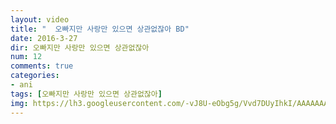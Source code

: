 ```yaml
---
layout: video
title: "  오빠지만 사랑만 있으면 상관없잖아 BD"
date: 2016-3-27
dir: 오빠지만 사랑만 있으면 상관없잖아
num: 12
comments: true
categories:
- ani
tags: [오빠지만 사랑만 있으면 상관없잖아]
img: https://lh3.googleusercontent.com/-vJ8U-eObg5g/Vvd7DUyIhkI/AAAAAAAAsdA/_U0wtG2c4ro/
---
```

<script>// <![CDATA[
window.onload=function(){ 
alert("이 애니는 스킵기능준비중입니다");
}
// ]]></script>